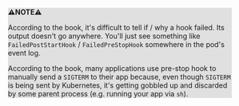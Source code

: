 <div style="margin:2em; background-color: #e0e0e0;">

<strong>⚠️NOTE️️️⚠️</strong>

According to the book, it's difficult to tell if / why a hook failed. Its output doesn't go anywhere. You'll just see something like `FailedPostStartHook` / `FailedPreStopHook` somewhere in the pod's event log.

According to the book, many applications use pre-stop hook to manually send a `SIGTERM` to their app because, even though `SIGTERM` is being sent by Kubernetes, it's getting gobbled up and discarded by some parent process (e.g. running your app via `sh`).
</div>

